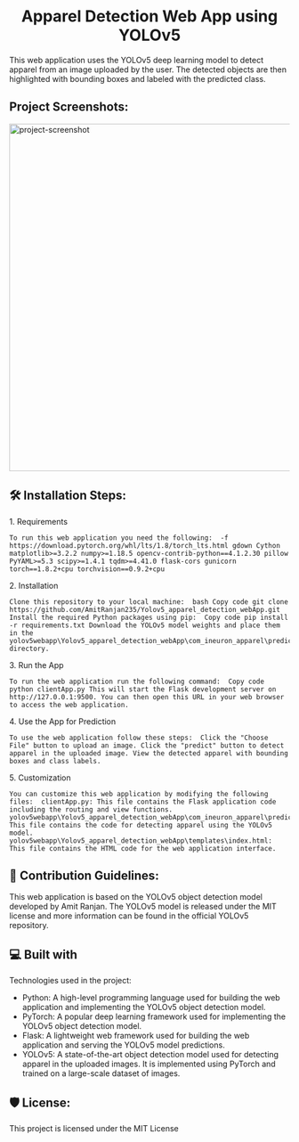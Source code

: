 <h1 align="center" id="title">Apparel Detection Web App using YOLOv5</h1>

<p id="description">This web application uses the YOLOv5 deep learning model to detect apparel from an image uploaded by the user. The detected objects are then highlighted with bounding boxes and labeled with the predicted class.</p>

<h2>Project Screenshots:</h2>

<img src="https://github.com/AmitRanjan235/Yolov5_apparel_detection_webApp/blob/main/predicted%20image/predicted%20sample%20image.png" alt="project-screenshot" width="624" height="624/">

<h2>🛠️ Installation Steps:</h2>

<p>1. Requirements</p>

```
To run this web application you need the following:  -f https://download.pytorch.org/whl/lts/1.8/torch_lts.html gdown Cython matplotlib>=3.2.2 numpy>=1.18.5 opencv-contrib-python==4.1.2.30 pillow PyYAML>=5.3 scipy>=1.4.1 tqdm>=4.41.0 flask-cors gunicorn torch==1.8.2+cpu torchvision==0.9.2+cpu
```

<p>2. Installation</p>

```
Clone this repository to your local machine:  bash Copy code git clone https://github.com/AmitRanjan235/Yolov5_apparel_detection_webApp.git Install the required Python packages using pip:  Copy code pip install -r requirements.txt Download the YOLOv5 model weights and place them in the yolov5webapp\Yolov5_apparel_detection_webApp\com_ineuron_apparel\predictor_yolo_detector\weights directory.
```

<p>3. Run the App</p>

```
To run the web application run the following command:  Copy code python clientApp.py This will start the Flask development server on http://127.0.0.1:9500. You can then open this URL in your web browser to access the web application.
```

<p>4. Use the App for Prediction</p>

```
To use the web application follow these steps:  Click the "Choose File" button to upload an image. Click the "predict" button to detect apparel in the uploaded image. View the detected apparel with bounding boxes and class labels.
```

<p>5. Customization</p>

```
You can customize this web application by modifying the following files:  clientApp.py: This file contains the Flask application code including the routing and view functions. yolov5webapp\Yolov5_apparel_detection_webApp\com_ineuron_apparel\predictor_yolo_detector\detector_test.py: This file contains the code for detecting apparel using the YOLOv5 model. yolov5webapp\Yolov5_apparel_detection_webApp\templates\index.html: This file contains the HTML code for the web application interface.
```

<h2>🍰 Contribution Guidelines:</h2>

This web application is based on the YOLOv5 object detection model developed by Amit Ranjan. The YOLOv5 model is released under the MIT license and more information can be found in the official YOLOv5 repository.

  
  
<h2>💻 Built with</h2>

Technologies used in the project:

*   Python: A high-level programming language used for building the web application and implementing the YOLOv5 object detection model.
*   PyTorch: A popular deep learning framework used for implementing the YOLOv5 object detection model.
*   Flask: A lightweight web framework used for building the web application and serving the YOLOv5 model predictions.
*   YOLOv5: A state-of-the-art object detection model used for detecting apparel in the uploaded images. It is implemented using PyTorch and trained on a large-scale dataset of images.

<h2>🛡️ License:</h2>

This project is licensed under the MIT License
